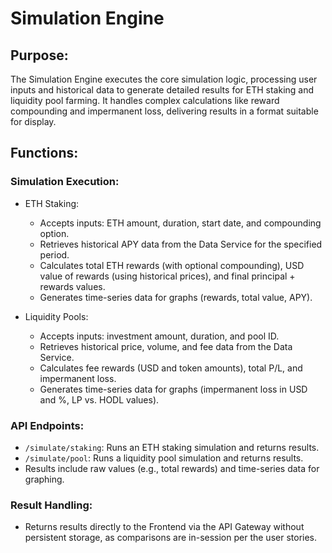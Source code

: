 # Simulation Engine

## Purpose:
The Simulation Engine executes the core simulation logic, processing user inputs and historical data to generate detailed results for ETH staking and liquidity pool farming. It handles complex calculations like reward compounding and impermanent loss, delivering results in a format suitable for display.

## Functions:

### Simulation Execution:
- ETH Staking:
  - Accepts inputs: ETH amount, duration, start date, and compounding option.
  - Retrieves historical APY data from the Data Service for the specified period.
  - Calculates total ETH rewards (with optional compounding), USD value of rewards (using historical prices), and final principal + rewards values.
  - Generates time-series data for graphs (rewards, total value, APY).

- Liquidity Pools:
  - Accepts inputs: investment amount, duration, and pool ID.
  - Retrieves historical price, volume, and fee data from the Data Service.
  - Calculates fee rewards (USD and token amounts), total P/L, and impermanent loss.
  - Generates time-series data for graphs (impermanent loss in USD and %, LP vs. HODL values).

### API Endpoints:
- `/simulate/staking`: Runs an ETH staking simulation and returns results.
- `/simulate/pool`: Runs a liquidity pool simulation and returns results.
- Results include raw values (e.g., total rewards) and time-series data for graphing.

### Result Handling:
- Returns results directly to the Frontend via the API Gateway without persistent storage, as comparisons are in-session per the user stories.
